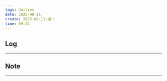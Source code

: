 ```yaml
---
tags: dailies  
date: 2025-08-11
create: 2025-08-11-週一
time: 09:24
---
```

## Log
---


## Note
---

